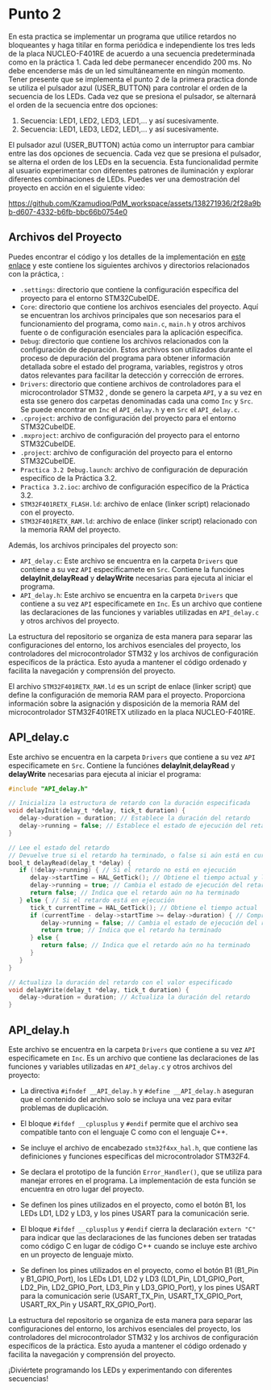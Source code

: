 # Punto 2

En esta practica se implementar un programa que utilice retardos no bloqueantes y haga titilar en forma periódica e independiente los tres leds de la placa NUCLEO-F401RE de acuerdo a una secuencia predeterminada como en la práctica 1. Cada led debe permanecer encendido 200 ms.  No debe encenderse más de un led simultáneamente en ningún momento. Tener presente que se implementa el punto 2 de la primera practica donde  se utiliza el pulsador azul (USER_BUTTON) para controlar el orden de la secuencia de los LEDs. Cada vez que se presiona el pulsador, se alternará el orden de la secuencia entre dos opciones:

1. Secuencia: LED1, LED2, LED3, LED1,... y así sucesivamente.
2. Secuencia: LED1, LED3, LED2, LED1,... y así sucesivamente.

El pulsador azul (USER_BUTTON) actúa como un interruptor para cambiar entre las dos opciones de secuencia. Cada vez que se presiona el pulsador, se alterna el orden de los LEDs en la secuencia. Esta funcionalidad permite al usuario experimentar con diferentes patrones de iluminación y explorar diferentes combinaciones de LEDs. Puedes ver una demostración del proyecto en acción en el siguiente video:



https://github.com/Kzamudioq/PdM_workspace/assets/138271936/2f28a9bb-d607-4332-b6fb-bbc66b0754e0



## Archivos del Proyecto


Puedes encontrar el código y los detalles de la implementación en [este enlace](https://github.com/Kzamudioq/PdM_workspace/tree/4ad0a88e1328ac0dc331319ea155e1032585eab0/Practica%203/Practica%203.2) y este contiene los siguientes archivos y directorios relacionados con la práctica, :

- `.settings`: directorio que contiene la configuración específica del proyecto para el entorno STM32CubeIDE.
- `Core`: directorio que contiene los archivos esenciales del proyecto. Aquí se encuentran los archivos principales que son necesarios para el funcionamiento del programa, como `main.c`, `main.h` y otros archivos fuente o de configuración esenciales para la aplicación específica.
- `Debug`: directorio que contiene los archivos relacionados con la configuración de depuración. Estos archivos son utilizados durante el proceso de depuración del programa para obtener información detallada sobre el estado del programa, variables, registros y otros datos relevantes para facilitar la detección y corrección de errores.
- `Drivers`: directorio que contiene archivos de controladores para el microcontrolador STM32 , donde se genero la carpeta `API`, y a su vez en esta sse genero dos carpetas denominadas cada una como `Inc` y `Src`. Se puede encontrar en `Inc` el  `API_delay.h` y en `Src` el `API_delay.c`.
- `.cproject`: archivo de configuración del proyecto para el entorno STM32CubeIDE.
- `.mxproject`: archivo de configuración del proyecto para el entorno STM32CubeIDE.
- `.project`: archivo de configuración del proyecto para el entorno STM32CubeIDE.
- `Practica 3.2 Debug.launch`: archivo de configuración de depuración específico de la Práctica 3.2.
- `Practica 3.2.ioc`: archivo de configuración específico de la Práctica 3.2.
- `STM32F401RETX_FLASH.ld`: archivo de enlace (linker script) relacionado con el proyecto.
- `STM32F401RETX_RAM.ld`: archivo de enlace (linker script) relacionado con la memoria RAM del proyecto.

Además, los archivos principales del proyecto son:

- `API_delay.c`: Este archivo se encuentra en la carpeta `Drivers` que contiene a su vez `API` especificamete en `Src`. Contiene la funciónes **delayInit**,**delayRead** y **delayWrite** necesarias para ejecuta al iniciar el programa.
- `API_delay.h`: Este archivo se encuentra en la carpeta `Drivers` que contiene a su vez `API` especificamete en `Inc`. Es un archivo  que contiene las declaraciones de las funciones y variables utilizadas en `API_delay.c` y otros archivos del proyecto.

La estructura del repositorio se organiza de esta manera para separar las configuraciones del entorno, los archivos esenciales del proyecto, los controladores del microcontrolador STM32 y los archivos de configuración específicos de la práctica. Esto ayuda a mantener el código ordenado y facilita la navegación y comprensión del proyecto.

El archivo `STM32F401RETX_RAM.ld` es un script de enlace (linker script) que define la configuración de memoria RAM para el proyecto. Proporciona información sobre la asignación y disposición de la memoria RAM del microcontrolador STM32F401RETX utilizado en la placa NUCLEO-F401RE.

## API_delay.c

Este archivo se encuentra en la carpeta `Drivers` que contiene a su vez `API` especificamete en `Src`. Contiene la funciónes **delayInit**,**delayRead** y **delayWrite** necesarias para ejecuta al iniciar el programa:

```c
#include "API_delay.h"

// Inicializa la estructura de retardo con la duración especificada
void delayInit(delay_t *delay, tick_t duration) {
   delay->duration = duration; // Establece la duración del retardo
   delay->running = false; // Establece el estado de ejecución del retardo como falso (no en ejecución)
}

// Lee el estado del retardo
// Devuelve true si el retardo ha terminado, o false si aún está en curso
bool_t delayRead(delay_t *delay) {
   if (!delay->running) { // Si el retardo no está en ejecución
      delay->startTime = HAL_GetTick(); // Obtiene el tiempo actual y lo guarda como inicio del retardo
      delay->running = true; // Cambia el estado de ejecución del retardo a verdadero (en ejecución)
      return false; // Indica que el retardo aún no ha terminado
   } else { // Si el retardo está en ejecución
      tick_t currentTime = HAL_GetTick(); // Obtiene el tiempo actual
      if (currentTime - delay->startTime >= delay->duration) { // Comprueba si el tiempo transcurrido es mayor o igual a la duración del retardo
         delay->running = false; // Cambia el estado de ejecución del retardo a falso (terminado)
         return true; // Indica que el retardo ha terminado
      } else {
         return false; // Indica que el retardo aún no ha terminado
      }
   }
}

// Actualiza la duración del retardo con el valor especificado
void delayWrite(delay_t *delay, tick_t duration) {
   delay->duration = duration; // Actualiza la duración del retardo
}
```

## API_delay.h

 Este archivo se encuentra en la carpeta `Drivers` que contiene a su vez `API` especificamete en `Inc`. Es un archivo  que contiene las declaraciones de las funciones y variables utilizadas en `API_delay.c` y otros archivos del proyecto:

- La directiva `#ifndef __API_delay.h` y `#define __API_delay.h` aseguran que el contenido del archivo solo se incluya una vez para evitar problemas de duplicación.

- El bloque `#ifdef __cplusplus` y `#endif` permite que el archivo sea compatible tanto con el lenguaje C como con el lenguaje C++.

- Se incluye el archivo de encabezado `stm32f4xx_hal.h`, que contiene las definiciones y funciones específicas del microcontrolador STM32F4.

- Se declara el prototipo de la función `Error_Handler()`, que se utiliza para manejar errores en el programa. La implementación de esta función se encuentra en otro lugar del proyecto.

- Se definen los pines utilizados en el proyecto, como el botón B1, los LEDs LD1, LD2 y LD3, y los pines USART para la comunicación serie.

- El bloque `#ifdef __cplusplus` y `#endif` cierra la declaración `extern "C"` para indicar que las declaraciones de las funciones deben ser tratadas como código C en lugar de código C++ cuando se incluye este archivo en un proyecto de lenguaje mixto.
  
- Se definen los pines utilizados en el proyecto, como el botón B1 (B1_Pin y B1_GPIO_Port), los LEDs LD1, LD2 y LD3 (LD1_Pin, LD1_GPIO_Port, LD2_Pin, LD2_GPIO_Port, LD3_Pin y LD3_GPIO_Port), y los pines USART para la comunicación serie (USART_TX_Pin, USART_TX_GPIO_Port, USART_RX_Pin y USART_RX_GPIO_Port).


La estructura del repositorio se organiza de esta manera para separar las configuraciones del entorno, los archivos esenciales del proyecto, los controladores del microcontrolador STM32 y los archivos de configuración específicos de la práctica. Esto ayuda a mantener el código ordenado y facilita la navegación y comprensión del proyecto.

¡Diviértete programando los LEDs y experimentando con diferentes secuencias!



